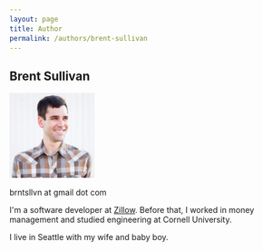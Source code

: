 ```yaml
---
layout: page
title: Author
permalink: /authors/brent-sullivan
---
```


Brent Sullivan
---

<img src="/img/brent-sullivan.png" alt="A picture, an engagement photo, of Brent Sullivan, a nice fellow." height="150" width="150">

brntsllvn at gmail dot com

I'm a software developer at [Zillow](https://www.zillow.com/). Before that, I worked in money management and studied engineering at Cornell University.

I live in Seattle with my wife and baby boy.
